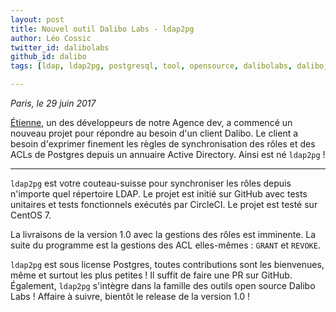 ```yaml
---
layout: post
title: Nouvel outil Dalibo Labs - ldap2pg
author: Léo Cossic
twitter_id: dalibolabs
github_id: dalibo
tags: [ldap, ldap2pg, postgresql, tool, opensource, dalibolabs, dalibo, labs]

---
```


*Paris, le 29 juin 2017*

[Étienne](https://github.com/bersace), un des développeurs de notre Agence dev, a commencé un nouveau projet pour répondre au besoin d'un client Dalibo. Le client a besoin d'exprimer finement les règles de synchronisation des rôles et des ACLs de Postgres depuis un annuaire Active Directory. Ainsi est né `ldap2pg` !


<!--MORE-->
---

`ldap2pg` est votre couteau-suisse pour synchroniser les rôles depuis n'importe quel répertoire LDAP. Le projet est initié sur GitHub avec tests unitaires et tests fonctionnels exécutés par CircleCI. Le projet est testé sur CentOS 7.

La livraisons de la version 1.0 avec la gestions des rôles est imminente. La suite du programme est la gestions des ACL elles-mêmes : `GRANT` et `REVOKE`.


`ldap2pg` est sous license Postgres, toutes contributions sont les bienvenues, même et surtout les plus petites ! Il suffit de faire une PR sur GitHub. Également, `ldap2pg` s'intègre dans la famille des outils open source Dalibo Labs ! 
 Affaire à suivre, bientôt le release de la version 1.0 !
